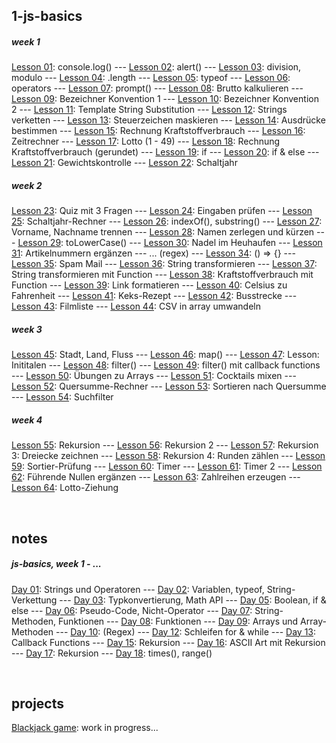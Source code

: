 ## 1-js-basics

##### week 1

[Lesson 01](1-js-basics/day01-lesson01.html): console.log()
--- [Lesson 02](1-js-basics/day01-lesson02.html): alert()
--- [Lesson 03](1-js-basics/day01-lesson03.html): division, modulo
--- [Lesson 04](1-js-basics/day01-lesson04.html): .length
--- [Lesson 05](1-js-basics/day01-lesson05.html): typeof
--- [Lesson 06](1-js-basics/day01-lesson06.html): operators
--- [Lesson 07](1-js-basics/day02-lesson07.html): prompt()
--- [Lesson 08](1-js-basics/day02-lesson08.html): Brutto kalkulieren
--- [Lesson 09](1-js-basics/day02-lesson09.html): Bezeichner Konvention 1
--- [Lesson 10](1-js-basics/day02-lesson10.html): Bezeichner Konvention 2
--- [Lesson 11](1-js-basics/day02-lesson11.html): Template String Substitution
--- [Lesson 12](1-js-basics/day02-lesson12.html): Strings verketten
--- [Lesson 13](1-js-basics/day02-lesson13.html): Steuerzeichen maskieren
--- [Lesson 14](1-js-basics/day02-lesson14.html): Ausdrücke bestimmen
--- [Lesson 15](1-js-basics/day03-lesson15.html): Rechnung Kraftstoffverbrauch
--- [Lesson 16](1-js-basics/day03-lesson16.html): Zeitrechner
--- [Lesson 17](1-js-basics/day03-lesson17.html): Lotto (1 - 49)
--- [Lesson 18](1-js-basics/day03-lesson18.html): Rechnung Kraftstoffverbrauch (gerundet)
--- [Lesson 19](1-js-basics/day05-lesson19.html): if
--- [Lesson 20](1-js-basics/day05-lesson20.html): if & else
--- [Lesson 21](1-js-basics/day05-lesson21.html): Gewichtskontrolle
--- [Lesson 22](1-js-basics/day05-lesson22.html): Schaltjahr

##### week 2

[Lesson 23](1-js-basics/day06-lesson23.html): Quiz mit 3 Fragen
--- [Lesson 24](1-js-basics/day06-lesson24.html): Eingaben prüfen
--- [Lesson 25](1-js-basics/day06-lesson25.html): Schaltjahr-Rechner
--- [Lesson 26](1-js-basics/day07-lesson26.html): indexOf(), substring()
--- [Lesson 27](1-js-basics/day07-lesson27.html): Vorname, Nachname trennen
--- [Lesson 28](1-js-basics/day07-lesson28.html): Namen zerlegen und kürzen
--- [Lesson 29](1-js-basics/day07-lesson29.html): toLowerCase()
--- [Lesson 30](1-js-basics/day07-lesson30.html): Nadel im Heuhaufen
--- [Lesson 31](1-js-basics/day07-lesson31.html): Artikelnummern ergänzen
--- ... (regex)
--- [Lesson 34](1-js-basics/day08-lesson34.html): () => {}
--- [Lesson 35](1-js-basics/day08-lesson35.html): Spam Mail
--- [Lesson 36](1-js-basics/day08-lesson36.html): String transformieren
--- [Lesson 37](1-js-basics/day08-lesson37.html): String transformieren mit Function
--- [Lesson 38](1-js-basics/day08-lesson38.html): Kraftstoffverbrauch mit Function
--- [Lesson 39](1-js-basics/day08-lesson39.html): Link formatieren
--- [Lesson 40](1-js-basics/day08-lesson40.html): Celsius zu Fahrenheit
--- [Lesson 41](1-js-basics/day09-lesson41.html): Keks-Rezept
--- [Lesson 42](1-js-basics/day09-lesson42.html): Busstrecke
--- [Lesson 43](1-js-basics/day09-lesson43.html): Filmliste
--- [Lesson 44](1-js-basics/day09-lesson44.html): CSV in array umwandeln

##### week 3

[Lesson 45](1-js-basics/day12-lesson45.html): Stadt, Land, Fluss
--- [Lesson 46](1-js-basics/day13-lesson46.html): map()
--- [Lesson 47](1-js-basics/day13-lesson47.html): Lesson: Inititalen
--- [Lesson 48](1-js-basics/day13-lesson48.html): filter()
--- [Lesson 49](1-js-basics/day13-lesson49.html): filter() mit callback functions
--- [Lesson 50](1-js-basics/day14-lesson50.html): Übungen zu Arrays
--- [Lesson 51](1-js-basics/day14-lesson51.html): Cocktails mixen
--- [Lesson 52](1-js-basics/day14-lesson52.html): Quersumme-Rechner
--- [Lesson 53](1-js-basics/day14-lesson53.html): Sortieren nach Quersumme
--- [Lesson 54](1-js-basics/day14-lesson54.html): Suchfilter

##### week 4

[Lesson 55](1-js-basics/day16-lesson55.html): Rekursion
--- [Lesson 56](1-js-basics/day16-lesson56.html): Rekursion 2
--- [Lesson 57](1-js-basics/day17-lesson57.html): Rekursion 3: Dreiecke zeichnen
--- [Lesson 58](1-js-basics/day17-lesson58.html): Rekursion 4: Runden zählen
--- [Lesson 59](1-js-basics/day17-lesson59.html): Sortier-Prüfung
--- [Lesson 60](1-js-basics/day17-lesson60.html): Timer
--- [Lesson 61](1-js-basics/day17-lesson61.html): Timer 2
--- [Lesson 62](1-js-basics/day18-lesson62.html): Führende Nullen ergänzen
--- [Lesson 63](1-js-basics/day18-lesson63.html): Zahlreihen erzeugen
--- [Lesson 64](1-js-basics/day18-lesson64.html): Lotto-Ziehung

<br>

## notes

##### js-basics, week 1 - ...

[Day 01](notes/day01.html): Strings und Operatoren
--- [Day 02](notes/day02.html): Variablen, typeof, String-Verkettung
--- [Day 03](notes/day03.html): Typkonvertierung, Math API
--- [Day 05](notes/day05.html): Boolean, if & else
--- [Day 06](notes/day06.html): Pseudo-Code, Nicht-Operator
--- [Day 07](notes/day07.html): String-Methoden, Funktionen
--- [Day 08](notes/day08.html): Funktionen
--- [Day 09](notes/day09.html): Arrays und Array-Methoden
--- [Day 10](notes/day10.html): (Regex)
--- [Day 12](notes/day12.html): Schleifen for & while
--- [Day 13](notes/day13.html): Callback Functions
--- [Day 15](notes/day15.html): Rekursion
--- [Day 16](notes/day16.html): ASCII Art mit Rekursion
--- [Day 17](notes/day17.html): Rekursion
--- [Day 18](notes/day18.html): times(), range()

<br>

## projects

[Blackjack game](projects/blackjack.html): work in progress...

